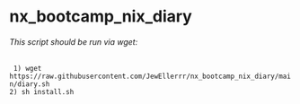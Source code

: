 # nx_bootcamp_nix_diary

###### This script should be run via wget:
``` 1) wget https://raw.githubusercontent.com/JewEllerrr/nx_bootcamp_nix_diary/main/diary.sh```  
``` 2) sh install.sh ```

